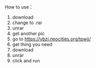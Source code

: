 How to use：

1. download
2. change to .rar
3. unrar
4. get another pic
5. go to https://ybzj.neocities.org/tpwjj/
6. get thing you need
7. download
8. unrar
9. click and run
